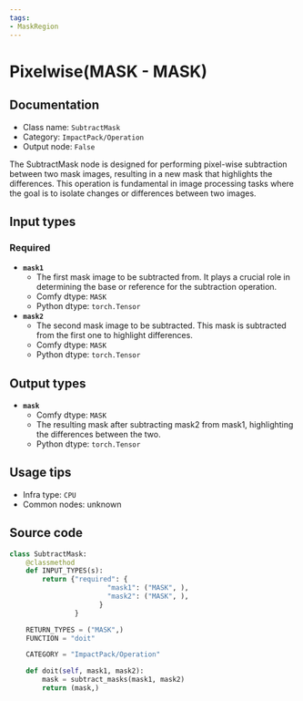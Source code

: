 ```yaml
---
tags:
- MaskRegion
---
```


# Pixelwise(MASK - MASK)
## Documentation
- Class name: `SubtractMask`
- Category: `ImpactPack/Operation`
- Output node: `False`

The SubtractMask node is designed for performing pixel-wise subtraction between two mask images, resulting in a new mask that highlights the differences. This operation is fundamental in image processing tasks where the goal is to isolate changes or differences between two images.
## Input types
### Required
- **`mask1`**
    - The first mask image to be subtracted from. It plays a crucial role in determining the base or reference for the subtraction operation.
    - Comfy dtype: `MASK`
    - Python dtype: `torch.Tensor`
- **`mask2`**
    - The second mask image to be subtracted. This mask is subtracted from the first one to highlight differences.
    - Comfy dtype: `MASK`
    - Python dtype: `torch.Tensor`
## Output types
- **`mask`**
    - Comfy dtype: `MASK`
    - The resulting mask after subtracting mask2 from mask1, highlighting the differences between the two.
    - Python dtype: `torch.Tensor`
## Usage tips
- Infra type: `CPU`
- Common nodes: unknown


## Source code
```python
class SubtractMask:
    @classmethod
    def INPUT_TYPES(s):
        return {"required": {
                        "mask1": ("MASK", ),
                        "mask2": ("MASK", ),
                      }
                }

    RETURN_TYPES = ("MASK",)
    FUNCTION = "doit"

    CATEGORY = "ImpactPack/Operation"

    def doit(self, mask1, mask2):
        mask = subtract_masks(mask1, mask2)
        return (mask,)

```
